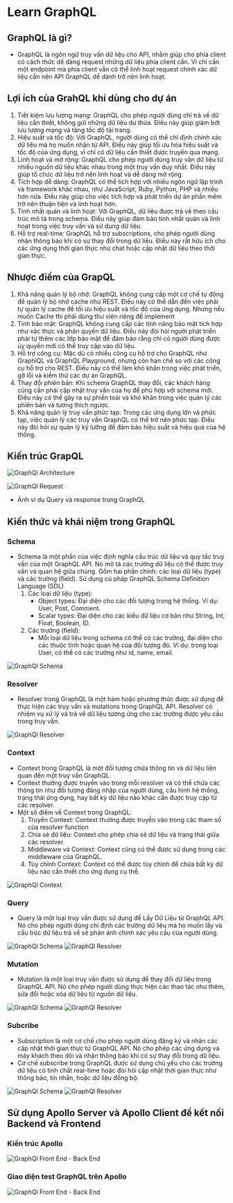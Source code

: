 # Learn GraphQL

## GraphQL là gì?
* GraphQL là ngôn ngữ truy vấn dữ liệu cho API, nhằm giúp cho phía client có cách thức dể dàng request những dữ liệu phía client cần. Vì chỉ cần một endpoint mà phía client vẫn có thể linh hoạt request chính xác dữ liệu cần nên API GraphQL dể dành trở nên linh hoạt.

## Lợi ích của GrahQL khi dùng cho dự án
1. Tiết kiệm lưu lượng mạng: GraphQL cho phép người dùng chỉ trả về dữ liệu cần thiết, không gửi những dữ liệu dư thừa. Điều này giúp giảm bớt lưu lượng mạng và tăng tốc độ tải trang.
2. Hiệu suất và tốc độ: Với GraphQL, người dùng có thể chỉ định chính xác dữ liệu mà họ muốn nhận từ API. Điều này giúp tối ưu hóa hiệu suất và tốc độ của ứng dụng, vì chỉ có dữ liệu cần thiết được truyền qua mạng.
3. Linh hoạt và mở rộng: GraphQL cho phép người dùng truy vấn dữ liệu từ nhiều nguồn dữ liệu khác nhau trong một truy vấn duy nhất. Điều này giúp tổ chức dữ liệu trở nên linh hoạt và dễ dàng mở rộng.
4. Tích hợp dễ dàng: GraphQL có thể tích hợp với nhiều ngôn ngữ lập trình và framework khác nhau, như JavaScript, Ruby, Python, PHP và nhiều hơn nữa. Điều này giúp cho việc tích hợp và phát triển dự án phần mềm trở nên thuận tiện và linh hoạt hơn.
5. Tính nhất quán và linh hoạt: Với GraphQL, dữ liệu được trả về theo cấu trúc mô tả trong schema. Điều này giúp đảm bảo tính nhất quán và linh hoạt trong việc truy vấn và sử dụng dữ liệu.
6. Hỗ trợ real-time: GraphQL hỗ trợ subscriptions, cho phép người dùng nhận thông báo khi có sự thay đổi trong dữ liệu. Điều này rất hữu ích cho các ứng dụng thời gian thực như chat hoặc cập nhật dữ liệu theo thời gian thực.

## Nhược điểm của GrapQL
1. Khả năng quản lý bộ nhớ: GraphQL không cung cấp một cơ chế tự động để quản lý bộ nhớ cache như REST. Điều này có thể dẫn đến việc phải tự quản lý cache để tối ưu hiệu suất và tốc độ của ứng dụng. Nhưng nếu muốn Cache thì phải dùng thư viên riêng để implement
2. Tính bảo mật: GraphQL không cung cấp các tính năng bảo mật tích hợp như xác thực và phân quyền dữ liệu. Điều này đòi hỏi người phát triển phải tự thêm các lớp bảo mật để đảm bảo rằng chỉ có người dùng được ủy quyền mới có thể truy cập vào dữ liệu.
3. Hỗ trợ công cụ: Mặc dù có nhiều công cụ hỗ trợ cho GraphQL như GraphiQL và GraphQL Playground, nhưng còn hạn chế so với các công cụ hỗ trợ cho REST. Điều này có thể làm khó khăn trong việc phát triển, gỡ lỗi và kiểm thử các dự án GraphQL.
4. Thay đổi phiên bản: Khi schema GraphQL thay đổi, các khách hàng cũng cần phải cập nhật truy vấn của họ để phù hợp với schema mới. Điều này có thể gây ra sự phiền toái và khó khăn trong việc quản lý các phiên bản và tương thích ngược.
5. Khả năng quản lý truy vấn phức tạp: Trong các ứng dụng lớn và phức tạp, việc quản lý các truy vấn GraphQL có thể trở nên phức tạp. Điều này đòi hỏi sự quản lý kỹ lưỡng để đảm bảo hiệu suất và hiệu quả của hệ thống.

## Kiến trúc GrapQL

![GraphQl Architecture](./architecture/graphql.png)

![GraphQl Request](./architecture/graphql-on-http.png)
- Ảnh ví dụ Query và response trong GraphQL

## Kiến thức và khái niệm trong GraphQL

### Schema
- Schema là một phần của việc định nghĩa cấu trúc dữ liệu và quy tắc truy vấn của một GraphQL API. Nó mô tả các trường dữ liệu có thể được truy vấn và quan hệ giữa chúng. Gồm hai phần chính: các loại dữ liệu (type) và các trường (field). Sử dụng cú pháp GraphQL Schema Definition Language (SDL)
    1. Các loại dữ liệu (type): 
        - Object types: Đại diện cho các đối tượng trong hệ thống. Ví dụ: User, Post, Comment.
        - Scalar types: Đại diện cho các kiểu dữ liệu cơ bản như String, Int, Float, Boolean, ID.
    2. Các trường (field): 
        - Mỗi loại dữ liệu trong schema có thể có các trường, đại diện cho các thuộc tính hoặc quan hệ của đối tượng đó. Ví dụ: trong loại User, có thể có các trường như id, name, email.    
        
![GraphQl Schema](./architecture/schema.png)

### Resolver
- Resolver trong GraphQL là một hàm hoặc phương thức được sử dụng để thực hiện các truy vấn và mutations trong GraphQL API. Resolver có nhiệm vụ xử lý và trả về dữ liệu tương ứng cho các trường được yêu cầu trong truy vấn.

![GraphQl Resolver](./architecture/resolver.png)

### Context
- Context trong GraphQL là một đối tượng chứa thông tin và dữ liệu liên quan đến một truy vấn GraphQL.
- Context thường được truyền vào trong mỗi resolver và có thể chứa các thông tin như đối tượng đăng nhập của người dùng, cấu hình hệ thống, trạng thái ứng dụng, hay bất kỳ dữ liệu nào khác cần được truy cập từ các resolver.
- Một số điểm về Context trong GraphQL:
    1. Truyền Context: Context thường được truyền vào trong các tham số của resolver function
    2. Chia sẻ dữ liệu: Context cho phép chia sẻ dữ liệu và trạng thái giữa các resolver.
    3. Middleware và Context: Context cũng có thể được sử dụng trong các middleware của GraphQL.
    4. Tùy chỉnh Context: Context có thể được tùy chỉnh để chứa bất kỳ dữ liệu nào cần thiết cho ứng dụng cụ thể. 

![GraphQl Context](./architecture/context.png)

### Query
- Query là một loại truy vấn được sử dụng để Lấy Dữ Liệu từ GraphQL API. Nó cho phép người dùng chỉ định các trường dữ liệu mà họ muốn lấy và cấu trúc dữ liệu trả về sẽ phản ánh chính xác yêu cầu của người dùng.

![GraphQl Schema](./architecture/query-schema.png)
![GraphQl Resolver](./architecture/query-resovler.png)

### Mutation
- Mutation là một loại truy vấn được sử dụng để thay đổi dữ liệu trong GraphQL API. Nó cho phép người dùng thực hiện các thao tác như thêm, sửa đổi hoặc xóa dữ liệu từ nguồn dữ liệu.

![GraphQl Schema](./architecture/mutation-schema.png)
![GraphQl Resolver](./architecture/mutation-resolver.png)

### Subcribe
- Subscription là một cơ chế cho phép người dùng đăng ký và nhận các cập nhật thời gian thực từ GraphQL API. Nó cho phép các ứng dụng và máy khách theo dõi và nhận thông báo khi có sự thay đổi trong dữ liệu.
- Cơ chế subscribe trong GraphQL được sử dụng chủ yếu cho các trường dữ liệu có tính chất real-time hoặc đòi hỏi cập nhật thời gian thực như thông báo, tin nhắn, hoặc dữ liệu đồng bộ.

![GraphQl Schema](./architecture/subscription-schema.png)
![GraphQl Resolver](./architecture/subscription-resolver.png)

## Sử dụng Apollo Server và Apollo Client để kết nối Backend và Frontend

### Kiến trúc Apollo
![GraphQl Front End - Back End](./architecture/frontend_backend_diagram.svg)

### Giao diện test GraphQL trên Apollo
![GraphQl Front End - Back End](./architecture/apollo-ui.png)
